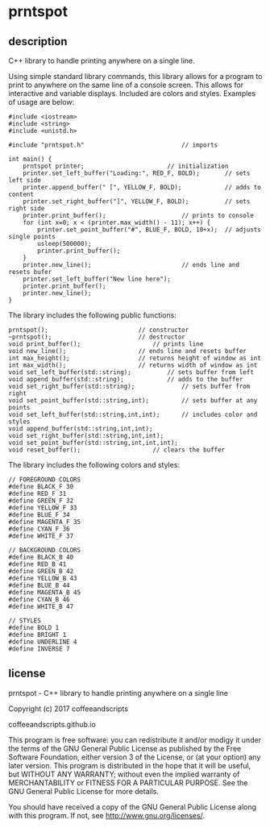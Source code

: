 # prntspot
## description
C++ library to handle printing anywhere on a single line.

Using simple standard library commands, this library allows for a program to print to anywhere on the same line of a console screen. This allows for interactive and variable displays. Included are colors and styles. Examples of usage are below:

~~~
#include <iostream>
#include <string>
#include <unistd.h>

#include "prntspot.h" 							// imports

int main() {
	prntspot printer; 						// initialization
	printer.set_left_buffer("Loading:", RED_F, BOLD); 		// sets left side
	printer.append_buffer(" [", YELLOW_F, BOLD); 			// adds to content
	printer.set_right_buffer("]", YELLOW_F, BOLD); 			// sets right side
	printer.print_buffer(); 					// prints to console
	for (int x=0; x < (printer.max_width() - 11); x++) {
		printer.set_point_buffer("#", BLUE_F, BOLD, 10+x); 	// adjusts single points
		usleep(500000);
		printer.print_buffer();
	}
	printer.new_line(); 						// ends line and resets bufer
	printer.set_left_buffer("New line here");
	printer.print_buffer();
	printer.new_line();
}
~~~

The library includes the following public functions:
~~~
prntspot(); 						// constructor
~prntspot(); 						// destructor
void print_buffer(); 					// prints line
void new_line(); 					// ends line and resets buffer
int max_height(); 					// returns height of window as int
int max_width(); 					// returns width of window as int
void set_left_buffer(std::string); 			// sets buffer from left
void append_buffer(std::string); 			// adds to the buffer
void set_right_buffer(std::string); 			// sets buffer from right
void set_point_buffer(std::string,int); 		// sets buffer at any points
void set_left_buffer(std::string,int,int); 		// includes color and styles
void append_buffer(std::string,int,int);
void set_right_buffer(std::string,int,int);
void set_point_buffer(std::string,int,int,int);
void reset_buffer(); 					// clears the buffer

~~~
The library includes the following colors and styles:
~~~
// FOREGROUND COLORS
#define BLACK_F 30
#define RED_F 31
#define GREEN_F 32
#define YELLOW_F 33
#define BLUE_F 34
#define MAGENTA_F 35
#define CYAN_F 36
#define WHITE_F 37

// BACKGROUND COLORS
#define BLACK_B 40
#define RED_B 41
#define GREEN_B 42
#define YELLOW_B 43
#define BLUE_B 44
#define MAGENTA_B 45
#define CYAN_B 46
#define WHITE_B 47

// STYLES
#define BOLD 1
#define BRIGHT 1
#define UNDERLINE 4
#define INVERSE 7

~~~

## license
prntspot - C++ library to handle printing anywhere on a single line

Copyright (c) 2017 coffeeandscripts

coffeeandscripts.github.io

This program is free software: you can redistribute it and/or modigy it under the terms of the GNU General Public License as published by the Free Software Foundation, either version 3 of the License, or (at your option) any later version. This program is distributed in the hope that it will be useful, but WITHOUT ANY WARRANTY; without even the implied warranty of MERCHANTABILITY or FITNESS FOR A PARTICULAR PURPOSE. See the GNU General Public License for more details.

You should have received a copy of the GNU General Public License along with this program. If not, see http://www.gnu.org/licenses/.
